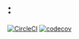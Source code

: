 # :
[![CircleCI](https://circleci.com/gh/aaronallenCS/Week2_Form.svg?style=svg)](https://app.circleci.com/pipelines/github/aaronallenCS/Week2_Form)
[![codecov](https://codecov.io/gh/aaronallenCS/week2_Form/branch/main/graph/badge.svg)](https://codecov.io/gh/aaronallenCS/week2_Form)
